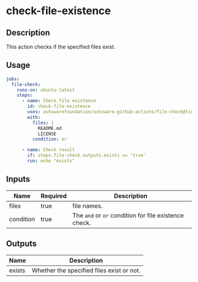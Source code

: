 # check-file-existence

## Description

This action checks if the specified files exist.

## Usage

```yaml
jobs:
  file-check:
    runs-on: ubuntu-latest
    steps:
      - name: Check file existence
        id: check-file-existence
        uses: autowarefoundation/autoware-github-actions/file-check@tier4/proposal
        with:
          files: |
            README.md
            LICENSE
          condition: or

      - name: Check result
        if: steps.file-check.outputs.exists == 'true'
        run: echo "exists"
```

## Inputs

| Name      | Required | Description                                           |
| --------- | -------- | ----------------------------------------------------- |
| files     | true     | file names.                  |
| condition | true     | The `and` or `or` condition for file existence check. |

## Outputs

| Name   | Description                               |
| ------ | ----------------------------------------- |
| exists | Whether the specified files exist or not. |

